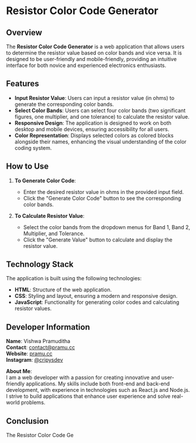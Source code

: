 # Resistor Color Code Generator

## Overview
The **Resistor Color Code Generator** is a web application that allows users to determine the resistor value based on color bands and vice versa. It is designed to be user-friendly and mobile-friendly, providing an intuitive interface for both novice and experienced electronics enthusiasts.

## Features
- **Input Resistor Value**: Users can input a resistor value (in ohms) to generate the corresponding color bands.
- **Select Color Bands**: Users can select four color bands (two significant figures, one multiplier, and one tolerance) to calculate the resistor value.
- **Responsive Design**: The application is designed to work on both desktop and mobile devices, ensuring accessibility for all users.
- **Color Representation**: Displays selected colors as colored blocks alongside their names, enhancing the visual understanding of the color coding system.

## How to Use
1. **To Generate Color Code**:
   - Enter the desired resistor value in ohms in the provided input field.
   - Click the "Generate Color Code" button to see the corresponding color bands.

2. **To Calculate Resistor Value**:
   - Select the color bands from the dropdown menus for Band 1, Band 2, Multiplier, and Tolerance.
   - Click the "Generate Value" button to calculate and display the resistor value.

## Technology Stack
The application is built using the following technologies:
- **HTML**: Structure of the web application.
- **CSS**: Styling and layout, ensuring a modern and responsive design.
- **JavaScript**: Functionality for generating color codes and calculating resistor values.

## Developer Information
**Name**: Vishwa Pramuditha  
**Contact**: [contact@pramu.cc](mailto:contact@pramu.cc)  
**Website**: [pramu.cc](http://pramu.cc)  
**Instagram**: [@cripysdev](https://instagram.com/cripysdev)  

**About Me**:  
I am a web developer with a passion for creating innovative and user-friendly applications. My skills include both front-end and back-end development, with experience in technologies such as React.js and Node.js. I strive to build applications that enhance user experience and solve real-world problems.

## Conclusion
The Resistor Color Code Ge
